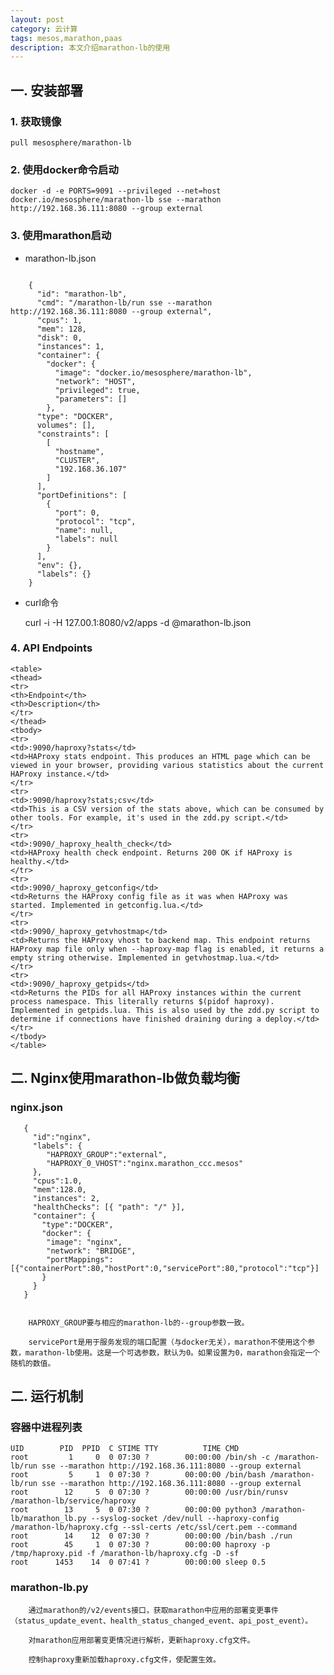 ```yaml
---
layout: post
category: 云计算
tags: mesos,marathon,paas
description: 本文介绍marathon-lb的使用
---
```


## 一. 安装部署

### 1. 获取镜像

    pull mesosphere/marathon-lb

### 2. 使用docker命令启动

    docker -d -e PORTS=9091 --privileged --net=host docker.io/mesosphere/marathon-lb sse --marathon http://192.168.36.111:8080 --group external

### 3. 使用marathon启动

*   marathon-lb.json

~~~

    {
      "id": "marathon-lb",
      "cmd": "/marathon-lb/run sse --marathon http://192.168.36.111:8080 --group external",
      "cpus": 1,
      "mem": 128,
      "disk": 0,
      "instances": 1,
      "container": {
        "docker": {
          "image": "docker.io/mesosphere/marathon-lb",
          "network": "HOST",
          "privileged": true,
          "parameters": []
        },
      "type": "DOCKER",
      volumes": [],
      "constraints": [
        [
          "hostname",
          "CLUSTER",
          "192.168.36.107"
        ]
      ],
      "portDefinitions": [
        {
          "port": 0,
          "protocol": "tcp",
          "name": null,
          "labels": null
        }
      ],
      "env": {},
      "labels": {}
    }

~~~

*   curl命令

    curl -i -H 127.00.1:8080/v2/apps -d @marathon-lb.json

### 4. API Endpoints

    <table>
    <thead>
    <tr>
    <th>Endpoint</th>
    <th>Description</th>
    </tr>
    </thead>
    <tbody>
    <tr>
    <td>:9090/haproxy?stats</td>
    <td>HAProxy stats endpoint. This produces an HTML page which can be viewed in your browser, providing various statistics about the current HAProxy instance.</td>
    </tr>
    <tr>
    <td>:9090/haproxy?stats;csv</td>
    <td>This is a CSV version of the stats above, which can be consumed by other tools. For example, it's used in the zdd.py script.</td>
    </tr>
    <tr>
    <td>:9090/_haproxy_health_check</td>
    <td>HAProxy health check endpoint. Returns 200 OK if HAProxy is healthy.</td>
    </tr>
    <tr>
    <td>:9090/_haproxy_getconfig</td>
    <td>Returns the HAProxy config file as it was when HAProxy was started. Implemented in getconfig.lua.</td>
    </tr>
    <tr>
    <td>:9090/_haproxy_getvhostmap</td>
    <td>Returns the HAProxy vhost to backend map. This endpoint returns HAProxy map file only when --haproxy-map flag is enabled, it returns a empty string otherwise. Implemented in getvhostmap.lua.</td>
    </tr>
    <tr>
    <td>:9090/_haproxy_getpids</td>
    <td>Returns the PIDs for all HAProxy instances within the current process namespace. This literally returns $(pidof haproxy). Implemented in getpids.lua. This is also used by the zdd.py script to determine if connections have finished draining during a deploy.</td>
    </tr>
    </tbody>
    </table>

## 二. Nginx使用marathon-lb做负载均衡

### nginx.json

~~~
   {
     "id":"nginx",
     "labels": {
        "HAPROXY_GROUP":"external",
        "HAPROXY_0_VHOST":"nginx.marathon_ccc.mesos"
     },
     "cpus":1.0,
     "mem":128.0,
     "instances": 2,
     "healthChecks": [{ "path": "/" }],
     "container": {
       "type":"DOCKER",
       "docker": {
        "image": "nginx",
        "network": "BRIDGE",
        "portMappings":[{"containerPort":80,"hostPort":0,"servicePort":80,"protocol":"tcp"}]
       }
     }
   }


    HAPROXY_GROUP要与相应的marathon-lb的--group参数一致。

    servicePort是用于服务发现的端口配置（与docker无关），marathon不使用这个参数，marathon-lb使用。这是一个可选参数，默认为0。如果设置为0，marathon会指定一个随机的数值。
~~~

## 二. 运行机制

### 容器中进程列表

~~~
UID        PID  PPID  C STIME TTY          TIME CMD
root         1     0  0 07:30 ?        00:00:00 /bin/sh -c /marathon-lb/run sse --marathon http://192.168.36.111:8080 --group external
root         5     1  0 07:30 ?        00:00:00 /bin/bash /marathon-lb/run sse --marathon http://192.168.36.111:8080 --group external
root        12     5  0 07:30 ?        00:00:00 /usr/bin/runsv /marathon-lb/service/haproxy
root        13     5  0 07:30 ?        00:00:00 python3 /marathon-lb/marathon_lb.py --syslog-socket /dev/null --haproxy-config /marathon-lb/haproxy.cfg --ssl-certs /etc/ssl/cert.pem --command
root        14    12  0 07:30 ?        00:00:00 /bin/bash ./run
root        45     1  0 07:30 ?        00:00:00 haproxy -p /tmp/haproxy.pid -f /marathon-lb/haproxy.cfg -D -sf
root      1453    14  0 07:41 ?        00:00:00 sleep 0.5
~~~

### marathon-lb.py

~~~
    通过marathon的/v2/events接口，获取marathon中应用的部署变更事件（status_update_event、health_status_changed_event、api_post_event）。

    对marathon应用部署变更情况进行解析，更新haproxy.cfg文件。

    控制haproxy重新加载haproxy.cfg文件，使配置生效。
~~~
